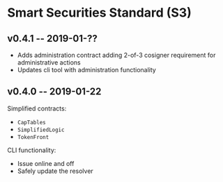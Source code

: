 Smart Securities Standard (S3) 
====

## v0.4.1 -- 2019-01-??

- Adds administration contract adding 2-of-3 cosigner requirement for
  administrative actions
- Updates cli tool with administration functionality

## v0.4.0 -- 2019-01-22

Simplified contracts:

- `CapTables`
- `SimplifiedLogic`
- `TokenFront`

CLI functionality:

- Issue online and off
- Safely update the resolver
